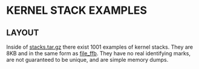 # KERNEL STACK EXAMPLES
## LAYOUT
Inside of [stacks.tar.gz](stacks.tar.gz) there exist 1001 examples of kernel stacks. They are 8KB and in the same form as [file_ffb](file_ffb). They have no real identifying marks, are not guaranteed to be unique, and are simple memory dumps.